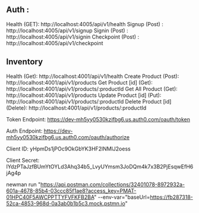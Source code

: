 ## Auth :

Health (GET): http://localhost:4005/api/v1/health
Signup (Post) : http://localhost:4005/api/v1/signup
Signin (Post) : http://localhost:4005/api/v1/signin
Checkpoint (Post) : http://localhost:4005/api/v1/checkpoint

## Inventory

Health (Get): http://localhost:4001/api/v1/health
Create Product (Post): http://localhost:4001/api/v1/products
Get Product [id] (Get): http://localhost:4001/api/v1/products/:productId
Get All Product (Get): http://localhost:4001/api/v1/products
Update Product [id] (Put): http://localhost:4001/api/v1/products/:productId
Delete Product [id] (Delete): http://localhost:4001/api/v1/products/:productId

<!-- Authorization Server Credential for Authorization-Code-Flow -->

Token Endpoint: https://dev-mh5yy0530kzifbg6.us.auth0.com/oauth/token

Auth Endpoint: https://dev-mh5yy0530kzifbg6.us.auth0.com/oauth/authorize

Client ID: yHpmDs1jPOc9OkGbYK3HF2lNMlJ2oess

Client Secret: IYdzPTaJzfBUmYtOYLd3Ahq34b5_LvyUYmsm3JoDQm4k7x3B2PjEsqwEfH6jAg4p



<!-- Postman Collection Runner -->
newman run "https://api.postman.com/collections/32401078-8972932a-601a-4678-85b4-03ccc85f1ae8?access_key=PMAT-01HPC40F5AWCPPTTYFVFKFB2BA" --env-var="baseUrl=https://fb287318-52ca-4853-968d-0a3ab0b1b5c3.mock.pstmn.io"



